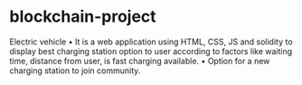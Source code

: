 # blockchain-project
Electric vehicle
• It is a web application using HTML, CSS, JS and solidity to display best charging station option to user according to factors like waiting time, distance from user, is fast
charging available.
• Option for a new charging station to join community.
